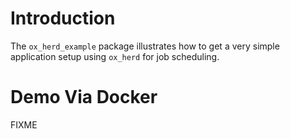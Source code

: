 # Introduction

The `ox_herd_example` package illustrates how to get a very simple
application setup using `ox_herd` for job scheduling.

# Demo Via Docker

FIXME
